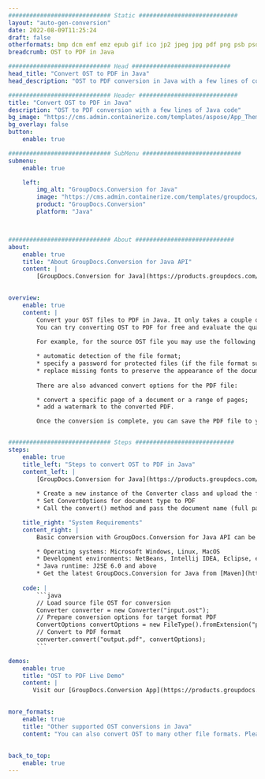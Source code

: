 ```yaml
---
############################# Static ############################
layout: "auto-gen-conversion"
date: 2022-08-09T11:25:24
draft: false
otherformats: bmp dcm emf emz epub gif ico jp2 jpeg jpg pdf png psb psd svg svgz tex tga tif tiff webp wmf wmz xps
breadcrumb: OST to PDF in Java

############################# Head ############################
head_title: "Convert OST to PDF in Java"
head_description: "OST to PDF conversion in Java with a few lines of code. Convert over 160 file formats using the GroupDocs document conversion API for Java"

############################# Header ############################
title: "Convert OST to PDF in Java"
description: "OST to PDF conversion with a few lines of Java code"
bg_image: "https://cms.admin.containerize.com/templates/aspose/App_Themes/V3/images/bg/header1.png"
bg_overlay: false
button:
    enable: true

############################# SubMenu ############################
submenu:
    enable: true

    left:
        img_alt: "GroupDocs.Conversion for Java"
        image: "https://cms.admin.containerize.com/templates/groupdocs/images/product-logos/90x90-noborder/groupdocs-conversion-java.png"
        product: "GroupDocs.Conversion"
        platform: "Java"



############################# About ############################
about:
    enable: true
    title: "About GroupDocs.Conversion for Java API"
    content: |
        [GroupDocs.Conversion for Java](https://products.groupdocs.com/conversion/java/) is an advanced file format conversion API for converting between popular image and document formats such as Microsoft Office, OpenDocument, PDF, HTML, email, CAD. and much more with just a few lines of code. The native API automatically detects the formats of the original documents and offers many options for customizing the converted documents. Along with the function of extracting information from a document, it also supports caching of the conversion results to the local disk by default. However, any type of cache storage can be supported by implementing the appropriate interfaces - Amazon S3, Dropbox, Google Drive, Windows Azure, Reddis, or any others.
    

overview:
    enable: true
    content: |
        Convert your OST files to PDF in Java. It only takes a couple of lines of Java code on any platform of your choice, such as Windows, Linux, macOS.
        You can try converting OST to PDF for free and evaluate the quality of the conversion results. Along with simple file conversion scripts, you can try more sophisticated options for loading the OST source file and storing the PDF output. 
        
        For example, for the source OST file you may use the following load options:

        * automatic detection of the file format;
        * specify a password for protected files (if the file format supports it);
        * replace missing fonts to preserve the appearance of the document.
        
        There are also advanced convert options for the PDF file:

        * convert a specific page of a document or a range of pages;
        * add a watermark to the converted PDF.

        Once the conversion is complete, you can save the PDF file to your local file path or to any third party storage such as FTP, Amazon S3, Google Drive, Dropbox etc. Please note - to convert OST to PDF, you do not need to install any additional software, such as MS Office, Open Office, Adobe Acrobat Reader etc.


############################# Steps ############################
steps:
    enable: true
    title_left: "Steps to convert OST to PDF in Java"
    content_left: |
        [GroupDocs.Conversion for Java](https://products.groupdocs.com/conversion/java/) allows developers to easily convert OST file to PDF with a few lines of code.
        
        * Create a new instance of the Converter class and upload the file OST with the full path
        * Set ConvertOptions for document type to PDF
        * Call the convert() method and pass the document name (full path) and format (PDF) as a parameter

    title_right: "System Requirements"
    content_right: |
        Basic conversion with GroupDocs.Conversion for Java API can be done with just a few lines of code. Our APIs are supported on all major platforms and operating systems. Before executing the code below, make sure you have the following prerequisites installed on your system.

        * Operating systems: Microsoft Windows, Linux, MacOS
        * Development environments: NetBeans, Intellij IDEA, Eclipse, etc.
        * Java runtime: J2SE 6.0 and above
        * Get the latest GroupDocs.Conversion for Java from [Maven](https://repository.groupdocs.com/webapp/#/artifacts/browse/tree/General/repo/com/groupdocs/groupdocs-conversion)
         
    code: |
        ```java    
        // Load source file OST for conversion
        Converter converter = new Converter("input.ost");
        // Prepare conversion options for target format PDF
        ConvertOptions convertOptions = new FileType().fromExtension("pdf").getConvertOptions();
        // Convert to PDF format
        converter.convert("output.pdf", convertOptions);
        ```

demos:
    enable: true
    title: "OST to PDF Live Demo"
    content: |
       Visit our [GroupDocs.Conversion App](https://products.groupdocs.app/conversion/family) website and try OST to PDF conversion now. The free demo has the following benefits
          

more_formats:
    enable: true
    title: "Other supported OST conversions in Java"
    content: "You can also convert OST to many other file formats. Please see the list below."
       
       
back_to_top:
    enable: true
---
```

